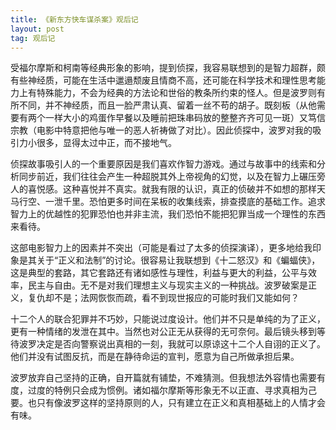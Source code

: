 ```yaml
---
title: 《新东方快车谋杀案》观后记
layout: post
tag: 观后记
---
```


受福尔摩斯和柯南等经典形象的影响，提到侦探，我容易联想到的是智力超群，颇有些神经质，可能在生活中邋遢颓废且情商不高，还可能在科学技术和理性思考能力上有特殊能力，不会为经典的方法论和世俗的教条所约束的怪人。但是波罗则有所不同，并不神经质，而且一脸严肃认真、留着一丝不苟的胡子。既刻板（从他需要有两个一样大小的鸡蛋作早餐以及睡前把珠串码放的整整齐齐可见一斑）又笃信宗教（电影中特意把他与唯一的恶人祈祷做了对比）。因此侦探中，波罗对我的吸引力小很多，显得太过中正，而不接地气。

侦探故事吸引人的一个重要原因是我们喜欢作智力游戏。通过与故事中的线索和分析同步前近，我们往往会产生一种超脱其外上帝视角的幻觉，以及在智力上碾压旁人的喜悦感。这种喜悦并不真实。就我有限的认识，真正的侦破并不如想的那样天马行空、一泄千里。恐怕更多时间在呆板的收集线索，排查摸底的基础工作。追求智力上的优越性的犯罪恐怕也并非主流，我们恐怕不能把犯罪当成一个理性的东西来看待。

这部电影智力上的因素并不突出（可能是看过了太多的侦探演译），更多地给我印象是其关于“正义和法制”的讨论。很容易让我联想到《十二怒汉》和《蝙蝠侠》，这是典型的套路，其它套路还有诸如感性与理性，利益与更大的利益，公平与效率，民主与自由。无不是对我们理想主义与现实主义的一种挑战。波罗破案是正义，复仇却不是；法网恢恢而疏，看不到现世报应的可能时我们又能如何？

十二个人的联合犯罪并不巧妙，只能说过度设计。他们并不只是单纯的为了正义，更有一种情绪的发泄在其中。当然也对公正无从获得的无可奈何。最后镜头移到等待波罗决定是否向警察说出真相的一刻，我就可以原谅这十二个人自诩的正义了。他们并没有试图反抗，而是在静待命运的宣判，愿意为自己所做承担后果。

波罗放弃自己坚持的正确，自开篇就有铺垫，不难猜测。但我想法外容情也需要有度，过度的特例只会成为惯例。诸如福尔摩斯等形象无不以正直、寻求真相为己要。也只有像波罗这样的坚持原则的人，只有建立在正义和真相基础上的人情才会有味。
